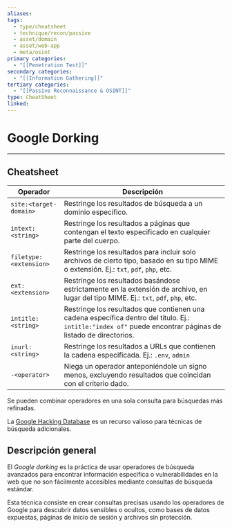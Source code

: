 ```yaml
---
aliases:
tags:
  - type/cheatsheet
  - technique/recon/passive
  - asset/domain
  - asset/web-app
  - meta/osint
primary categories:
  - "[[Penetration Test]]"
secondary categories:
  - "[[Information Gathering]]"
tertiary categories:
  - "[[Passive Reconnaissance & OSINT]]"
type: CheatSheet
linked:
---
```

# Google Dorking

***

## Cheatsheet

| **Operador**           | **Descripción**                                                                                                                                              |
| ---------------------- | ------------------------------------------------------------------------------------------------------------------------------------------------------------ |
| `site:<target-domain>` | Restringe los resultados de búsqueda a un dominio específico.                                                                                                |
| `intext:<string>`      | Restringe los resultados a páginas que contengan el texto especificado en cualquier parte del cuerpo.                                                        |
| `filetype:<extension>` | Restringe los resultados para incluir solo archivos de cierto tipo, basado en su tipo MIME o extensión. Ej.: `txt`, `pdf`, `php`, etc.                       |
| `ext:<extension>`      | Restringe los resultados basándose estrictamente en la extensión de archivo, en lugar del tipo MIME. Ej.: `txt`, `pdf`, `php`, etc.                          |
| `intitle:<string>`     | Restringe los resultados que contienen una cadena específica dentro del título. Ej.: `intitle:"index of"` puede encontrar páginas de listado de directorios. |
| `inurl:<string>`       | Restringe los resultados a URLs que contienen la cadena especificada. Ej.: `.env`, `admin`                                                                   |
| `-<operator>`          | Niega un operador anteponiéndole un signo menos, excluyendo resultados que coincidan con el criterio dado.                                                   |

Se pueden combinar operadores en una sola consulta para búsquedas más refinadas.

La [Google Hacking Database](https://www.exploit-db.com/google-hacking-database) es un recurso valioso para técnicas de búsqueda adicionales.

## Descripción general

El _Google dorking_ es la práctica de usar operadores de búsqueda avanzados para encontrar información específica o vulnerabilidades en la web que no son fácilmente accesibles mediante consultas de búsqueda estándar.

Esta técnica consiste en crear consultas precisas usando los operadores de Google para descubrir datos sensibles o ocultos, como bases de datos expuestas, páginas de inicio de sesión y archivos sin protección.